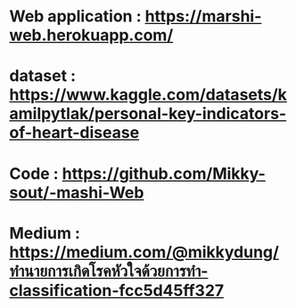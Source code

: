 
# Web application : https://marshi-web.herokuapp.com/

# dataset : https://www.kaggle.com/datasets/kamilpytlak/personal-key-indicators-of-heart-disease

# Code : https://github.com/Mikky-sout/-mashi-Web

# Medium : https://medium.com/@mikkydung/ทำนายการเกิดโรคหัวใจด้วยการทำ-classification-fcc5d45ff327
